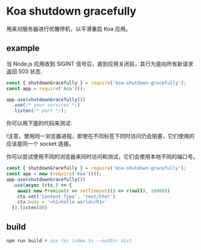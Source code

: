 # Koa shutdown gracefully

用来对服务器进行优雅停机，以平滑重启 Koa 应用。

## example

当 Node.js 应用收到 SIGINT 信号后，直到应用关闭前，其行为是向所有新请求返回 503 状态.

```js
const { shutdownGracefully } = require('koa-shutdown-gracefully');
const app = require('koa')();

app.use(shutdownGracefully())
  .use(/* your services */)
  .listen(/* port */);
```

你可以用下面的代码来测试:

!注意，使用同一浏览器进程，即使在不同标签下同时访问仍会阻塞，它们使用的应该是同一个 socket 连接。

你可以尝试使用不同的浏览器来同时访问和测试，它们会使用本地不同的端口号。

```js
const { shutdownGracefully } = require('koa-shutdown-gracefully');
const app = new (require('koa'))();
app.use(shutdownGracefully())
  .use(async (ctx,) => {
    await new Promise(r => setTimeout(() => r(null), 10000))
    ctx.set('Content-Type', 'text/html')
    ctx.body = '<h1>hello world</h1>'
  }).listen(80)
```

## build

```sh
npm run build # npx tsc index.ts --outDir dist
```
